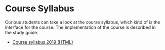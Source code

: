 # Course Syllabus
Curious students can take a look at the course syllabus, which kind of is the interface for the course. The implementation of the course is described in the study guide.

* <a href="/course-material/web-development-fundamentals/course-syllabus-2019.html" target="_blank">Course syllabus 2019 (HTML)</a>